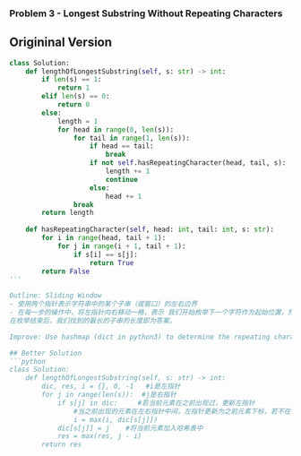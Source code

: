 ### Problem 3 - Longest Substring Without Repeating Characters

## Origininal Version

```python
class Solution:
    def lengthOfLongestSubstring(self, s: str) -> int:
        if len(s) == 1:
            return 1
        elif len(s) == 0:
            return 0
        else:
            length = 1
            for head in range(0, len(s)):
                for tail in range(1, len(s)):
                    if head == tail:
                        break
                    if not self.hasRepeatingCharacter(head, tail, s):
                        length += 1
                        continue
                    else:
                        head += 1
                break
        return length
    
    def hasRepeatingCharacter(self, head: int, tail: int, s: str):
        for i in range(head, tail + 1):
            for j in range(i + 1, tail + 1):
                if s[i] == s[j]:
                    return True
        return False
'''

Outline: Sliding Window
- 使用两个指针表示字符串中的某个子串（或窗口）的左右边界
- 在每一步的操作中，将左指针向右移动一格，表示 我们开始枚举下一个字符作为起始位置，然后我们可以不断地向右移动右指针，但需要保证这两个指针对应的子串中没有重复的字符。在移动结束后，这个子串就对应着 以左指针开始的，不包含重复字符的最长子串。我们记录下这个子串的长度；
在枚举结束后，我们找到的最长的子串的长度即为答案。

Improve: Use hashmap (dict in python3) to determine the repeating character

## Better Solution
```python
class Solution:
    def lengthOfLongestSubstring(self, s: str) -> int:
        dic, res, i = {}, 0, -1   #i是左指针
        for j in range(len(s)):  #j是右指针
            if s[j] in dic:     #若当前元素在之前出现过，更新左指针
                #当之前出现的元素在左右指针中间，左指针更新为之前元素下标，若不在中间，左指针不变 (即此时更新窗口的左边界）
                i = max(i, dic[s[j]]) 
            dic[s[j]] = j    #将当前元素加入哈希表中
            res = max(res, j - i)   
        return res
```
